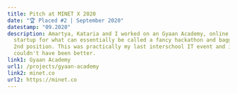 ```yaml
---
title: Pitch at MINET X 2020
date: "🏆 Placed #2 | September 2020"
datestamp: "09.2020"
description: Amartya, Kataria and I worked on an Gyaan Academy, online education
  startup for what can essentially be called a fancy hackathon and bagged the
  2nd position. This was practically my last interschool IT event and it
  couldn't have been better.
link1: Gyaan Academy
url1: /projects/gyaan-academy
link2: minet.co
url2: https://minet.co
---
```

